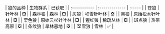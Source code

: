 <a name="wolf-variants"></a>
| 狼的品种 | 生物群系 | 已获取 |
| :----------- | :------------- | :----- |
| 苍狼 | 针叶林 | ❎ |
| 森林狼 | 森林 | ❎ |
| 灰狼 | 积雪针叶林 | ❎ |
| 黑狼 | 原始松木针叶林 | ❎ |
| 栗色狼 | 原始云杉针叶林 | ❎ |
| 猩红狼 | 稀疏丛林 | ❎ |
| 斑点狼 | 热带高原 | ❎ |
| 条纹狼 | 旱林恶地 | ❎ |
| ![](images\wolf\EntitySprite_ashen-wolf.webp)雪狼 | 雪林 | ✅ |
